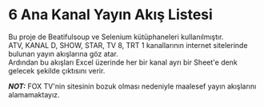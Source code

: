 # 6 Ana Kanal Yayın Akış Listesi

Bu proje de Beatifulsoup ve Selenium kütüphaneleri kullanılmıştır.<br>
ATV, KANAL D, SHOW, STAR, TV 8, TRT 1 kanallarının internet sitelerinde bulunan yayın akışlarına göz atar. <br>
Ardından bu akışları Excel üzerinde her bir kanal ayrı bir Sheet'e denk gelecek şekilde çıktısını verir.<br>

 **_NOT:_**  FOX TV'nin sitesinin bozuk olması nedeniyle maalesef yayın akışlarını alamamaktayız.<br>
